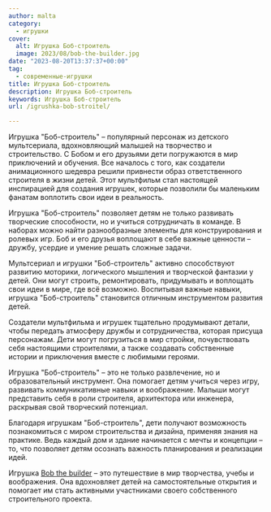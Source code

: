 ```yaml
---
author: malta
category:
  - игрушки
cover:
  alt: Игрушка Боб-строитель
  image: 2023/08/bob-the-builder.jpg
date: "2023-08-20T13:37:37+00:00"
tag:
  - современные-игрушки
title: Игрушка Боб-строитель
description: Игрушка Боб-строитель
keywords: Игрушка Боб-строитель
url: /igrushka-bob-stroitel/

---
```

Игрушка "Боб-строитель" – популярный персонаж из детского мультсериала, вдохновляющий малышей на творчество и строительство. С Бобом и его друзьями дети погружаются в мир приключений и обучения. Все началось с того, как создатели анимационного шедевра решили привнести образ ответственного строителя в жизни детей. Этот мультфильм стал настоящей инспирацией для создания игрушек, которые позволили бы маленьким фанатам воплотить свои идеи в реальность.

Игрушка "Боб-строитель" позволяет детям не только развивать творческие способности, но и учиться сотрудничать в команде. В наборах можно найти разнообразные элементы для конструирования и ролевых игр. Боб и его друзья воплощают в себе важные ценности – дружбу, усердие и умение решать сложные задачи.

Мультсериал и игрушки "Боб-строитель" активно способствуют развитию моторики, логического мышления и творческой фантазии у детей. Они могут строить, ремонтировать, придумывать и воплощать свои идеи в мире, где всё возможно. Воспитывая важные навыки, игрушка "Боб-строитель" становится отличным инструментом развития детей.

Создатели мультфильма и игрушек тщательно продумывают детали, чтобы передать атмосферу дружбы и сотрудничества, которая присуща персонажам. Дети могут погрузиться в мир стройки, почувствовать себя настоящими строителями, а также создавать собственные истории и приключения вместе с любимыми героями.

Игрушка "Боб-строитель" – это не только развлечение, но и образовательный инструмент. Она помогает детям учиться через игру, развивать коммуникативные навыки и воображение. Малыши могут представить себя в роли строителя, архитектора или инженера, раскрывая свой творческий потенциал.

Благодаря игрушкам "Боб-строитель", дети получают возможность познакомиться с миром строительства и дизайна, применяя знания на практике. Ведь каждый дом и здание начинается с мечты и концепции – то, что позволяет детям осознать важность планирования и реализации идей.

Игрушка [Bob the builder](http://project-12.ru/) – это путешествие в мир творчества, учебы и воображения. Она вдохновляет детей на самостоятельные открытия и помогает им стать активными участниками своего собственного строительного проекта.
